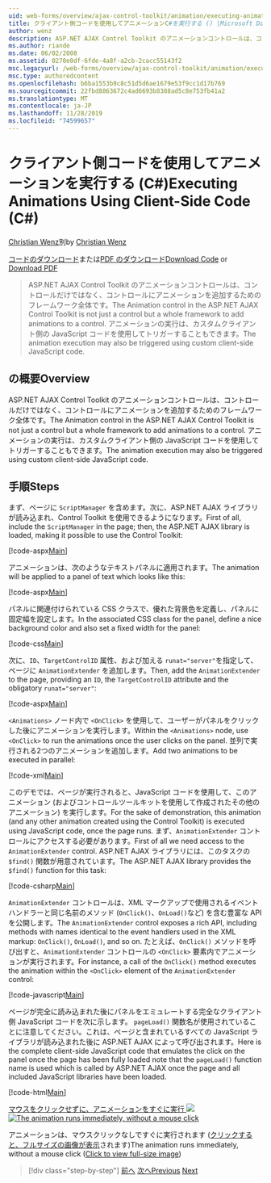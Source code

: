 ```yaml
---
uid: web-forms/overview/ajax-control-toolkit/animation/executing-animations-using-client-side-code-cs
title: クライアント側コードを使用してアニメーションC#を実行する () |Microsoft Docs
author: wenz
description: ASP.NET AJAX Control Toolkit のアニメーションコントロールは、コントロールだけではなく、コントロールにアニメーションを追加するためのフレームワーク全体です。 アニメーションの実行...
ms.author: riande
ms.date: 06/02/2008
ms.assetid: 0270e0df-6fde-4a8f-a2cb-2cacc55143f2
msc.legacyurl: /web-forms/overview/ajax-control-toolkit/animation/executing-animations-using-client-side-code-cs
msc.type: authoredcontent
ms.openlocfilehash: b6ba1553b9c8c51d5d6ae1679e53f9cc1d17b769
ms.sourcegitcommit: 22fbd8863672c4ad6693b8388ad5c8e753fb41a2
ms.translationtype: MT
ms.contentlocale: ja-JP
ms.lasthandoff: 11/28/2019
ms.locfileid: "74599657"
---
```

# <a name="executing-animations-using-client-side-code-c"></a><span data-ttu-id="91161-104">クライアント側コードを使用してアニメーションを実行する (C#)</span><span class="sxs-lookup"><span data-stu-id="91161-104">Executing Animations Using Client-Side Code (C#)</span></span>

<span data-ttu-id="91161-105">[Christian Wenz](https://github.com/wenz)別</span><span class="sxs-lookup"><span data-stu-id="91161-105">by [Christian Wenz](https://github.com/wenz)</span></span>

<span data-ttu-id="91161-106">[コードのダウンロード](https://download.microsoft.com/download/f/9/a/f9a26acd-8df4-4484-8a18-199e4598f411/Animation10.cs.zip)または[PDF のダウンロード](https://download.microsoft.com/download/6/7/1/6718d452-ff89-4d3f-a90e-c74ec2d636a3/animation10CS.pdf)</span><span class="sxs-lookup"><span data-stu-id="91161-106">[Download Code](https://download.microsoft.com/download/f/9/a/f9a26acd-8df4-4484-8a18-199e4598f411/Animation10.cs.zip) or [Download PDF](https://download.microsoft.com/download/6/7/1/6718d452-ff89-4d3f-a90e-c74ec2d636a3/animation10CS.pdf)</span></span>

> <span data-ttu-id="91161-107">ASP.NET AJAX Control Toolkit のアニメーションコントロールは、コントロールだけではなく、コントロールにアニメーションを追加するためのフレームワーク全体です。</span><span class="sxs-lookup"><span data-stu-id="91161-107">The Animation control in the ASP.NET AJAX Control Toolkit is not just a control but a whole framework to add animations to a control.</span></span> <span data-ttu-id="91161-108">アニメーションの実行は、カスタムクライアント側の JavaScript コードを使用してトリガーすることもできます。</span><span class="sxs-lookup"><span data-stu-id="91161-108">The animation execution may also be triggered using custom client-side JavaScript code.</span></span>

## <a name="overview"></a><span data-ttu-id="91161-109">の概要</span><span class="sxs-lookup"><span data-stu-id="91161-109">Overview</span></span>

<span data-ttu-id="91161-110">ASP.NET AJAX Control Toolkit のアニメーションコントロールは、コントロールだけではなく、コントロールにアニメーションを追加するためのフレームワーク全体です。</span><span class="sxs-lookup"><span data-stu-id="91161-110">The Animation control in the ASP.NET AJAX Control Toolkit is not just a control but a whole framework to add animations to a control.</span></span> <span data-ttu-id="91161-111">アニメーションの実行は、カスタムクライアント側の JavaScript コードを使用してトリガーすることもできます。</span><span class="sxs-lookup"><span data-stu-id="91161-111">The animation execution may also be triggered using custom client-side JavaScript code.</span></span>

## <a name="steps"></a><span data-ttu-id="91161-112">手順</span><span class="sxs-lookup"><span data-stu-id="91161-112">Steps</span></span>

<span data-ttu-id="91161-113">まず、ページに `ScriptManager` を含めます。次に、ASP.NET AJAX ライブラリが読み込まれ、Control Toolkit を使用できるようになります。</span><span class="sxs-lookup"><span data-stu-id="91161-113">First of all, include the `ScriptManager` in the page; then, the ASP.NET AJAX library is loaded, making it possible to use the Control Toolkit:</span></span>

[!code-aspx[Main](executing-animations-using-client-side-code-cs/samples/sample1.aspx)]

<span data-ttu-id="91161-114">アニメーションは、次のようなテキストパネルに適用されます。</span><span class="sxs-lookup"><span data-stu-id="91161-114">The animation will be applied to a panel of text which looks like this:</span></span>

[!code-aspx[Main](executing-animations-using-client-side-code-cs/samples/sample2.aspx)]

<span data-ttu-id="91161-115">パネルに関連付けられている CSS クラスで、優れた背景色を定義し、パネルに固定幅を設定します。</span><span class="sxs-lookup"><span data-stu-id="91161-115">In the associated CSS class for the panel, define a nice background color and also set a fixed width for the panel:</span></span>

[!code-css[Main](executing-animations-using-client-side-code-cs/samples/sample3.css)]

<span data-ttu-id="91161-116">次に、`ID`、`TargetControlID` 属性、および加える `runat="server"`を指定して、ページに `AnimationExtender` を追加します。</span><span class="sxs-lookup"><span data-stu-id="91161-116">Then, add the `AnimationExtender` to the page, providing an `ID`, the `TargetControlID` attribute and the obligatory `runat="server"`:</span></span>

[!code-aspx[Main](executing-animations-using-client-side-code-cs/samples/sample4.aspx)]

<span data-ttu-id="91161-117">`<Animations>` ノード内で `<OnClick>` を使用して、ユーザーがパネルをクリックした後にアニメーションを実行します。</span><span class="sxs-lookup"><span data-stu-id="91161-117">Within the `<Animations>` node, use `<OnClick>` to run the animations once the user clicks on the panel.</span></span> <span data-ttu-id="91161-118">並列で実行される2つのアニメーションを追加します。</span><span class="sxs-lookup"><span data-stu-id="91161-118">Add two animations to be executed in parallel:</span></span>

[!code-xml[Main](executing-animations-using-client-side-code-cs/samples/sample5.xml)]

<span data-ttu-id="91161-119">このデモでは、ページが実行されると、JavaScript コードを使用して、このアニメーション (およびコントロールツールキットを使用して作成されたその他のアニメーション) を実行します。</span><span class="sxs-lookup"><span data-stu-id="91161-119">For the sake of demonstration, this animation (and any other animation created using the Control Toolkit) is executed using JavaScript code, once the page runs.</span></span> <span data-ttu-id="91161-120">まず、`AnimationExtender` コントロールにアクセスする必要があります。</span><span class="sxs-lookup"><span data-stu-id="91161-120">First of all we need access to the `AnimationExtender` control.</span></span> <span data-ttu-id="91161-121">ASP.NET AJAX ライブラリには、このタスクの `$find()` 関数が用意されています。</span><span class="sxs-lookup"><span data-stu-id="91161-121">The ASP.NET AJAX library provides the `$find()` function for this task:</span></span>

[!code-csharp[Main](executing-animations-using-client-side-code-cs/samples/sample6.cs)]

<span data-ttu-id="91161-122">`AnimationExtender` コントロールは、XML マークアップで使用されるイベントハンドラーと同じ名前のメソッド (`OnClick()`、`OnLoad()`など) を含む豊富な API を公開します。</span><span class="sxs-lookup"><span data-stu-id="91161-122">The `AnimationExtender` control exposes a rich API, including methods with names identical to the event handlers used in the XML markup: `OnClick()`, `OnLoad()`, and so on.</span></span> <span data-ttu-id="91161-123">たとえば、`OnClick()` メソッドを呼び出すと、`AnimationExtender` コントロールの `<OnClick>` 要素内でアニメーションが実行されます。</span><span class="sxs-lookup"><span data-stu-id="91161-123">For instance, a call of the `OnClick()` method executes the animation within the `<OnClick>` element of the `AnimationExtender` control:</span></span>

[!code-javascript[Main](executing-animations-using-client-side-code-cs/samples/sample7.js)]

<span data-ttu-id="91161-124">ページが完全に読み込まれた後にパネルをエミュレートする完全なクライアント側 JavaScript コードを次に示します。 `pageLoad()` 関数名が使用されていることに注意してください。これは、ページと含まれているすべての JavaScript ライブラリが読み込まれた後に ASP.NET AJAX によって呼び出されます。</span><span class="sxs-lookup"><span data-stu-id="91161-124">Here is the complete client-side JavaScript code that emulates the click on the panel once the page has been fully loaded note that the `pageLoad()` function name is used which is called by ASP.NET AJAX once the page and all included JavaScript libraries have been loaded.</span></span>

[!code-html[Main](executing-animations-using-client-side-code-cs/samples/sample8.html)]

<span data-ttu-id="91161-125">[マウスをクリックせずに、アニメーションをすぐに実行 ![](executing-animations-using-client-side-code-cs/_static/image2.png)](executing-animations-using-client-side-code-cs/_static/image1.png)</span><span class="sxs-lookup"><span data-stu-id="91161-125">[![The animation runs immediately, without a mouse click](executing-animations-using-client-side-code-cs/_static/image2.png)](executing-animations-using-client-side-code-cs/_static/image1.png)</span></span>

<span data-ttu-id="91161-126">アニメーションは、マウスクリックなしですぐに実行されます ([クリックすると、フルサイズの画像が表示](executing-animations-using-client-side-code-cs/_static/image3.png)されます)</span><span class="sxs-lookup"><span data-stu-id="91161-126">The animation runs immediately, without a mouse click ([Click to view full-size image](executing-animations-using-client-side-code-cs/_static/image3.png))</span></span>

> [!div class="step-by-step"]
> <span data-ttu-id="91161-127">[前へ](modifying-animations-from-the-server-side-cs.md)
> [次へ](changing-an-animation-using-client-side-code-cs.md)</span><span class="sxs-lookup"><span data-stu-id="91161-127">[Previous](modifying-animations-from-the-server-side-cs.md)
[Next](changing-an-animation-using-client-side-code-cs.md)</span></span>
